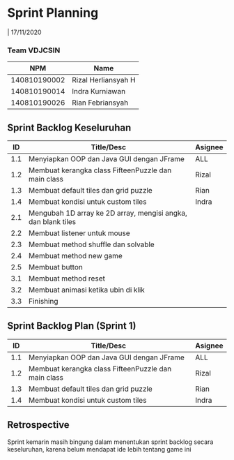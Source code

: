 # Sprint Planning

| 17/11/2020

### Team VDJCSIN

| NPM          | Name                |
| ------------ | ------------------- |
| 140810190002 | Rizal Herliansyah H |
| 140810190014 | Indra Kurniawan     |
| 140810190026 | Rian Febriansyah    |

## Sprint Backlog Keseluruhan

| ID  | Title/Desc                                                    | Asignee  |
| --- | ------------------------------------------------------------- | -------- |
| 1.1 | Menyiapkan OOP dan Java GUI dengan JFrame                     | ALL      |
| 1.2 | Membuat kerangka class FifteenPuzzle dan main class           | Rizal    |
| 1.3 | Membuat default tiles dan grid puzzle                         | Rian     |
| 1.4 | Membuat kondisi untuk custom tiles                            | Indra    |
| 2.1 | Mengubah 1D array ke 2D array, mengisi angka, dan blank tiles |          |
| 2.2 | Membuat listener untuk mouse                                  |          |
| 2.3 | Membuat method shuffle dan solvable                           |          |
| 2.4 | Membuat method new game                                       |          |
| 2.5 | Membuat button                                                |          |
| 3.1 | Membuat method reset                                          |          |
| 3.2 | Membuat animasi ketika ubin di klik                           |          |
| 3.3 | Finishing                                                     |          |

## Sprint Backlog Plan (Sprint 1)

| ID  | Title/Desc                                                    | Asignee  |
| --- | ------------------------------------------------------------- | -------- |
| 1.1 | Menyiapkan OOP dan Java GUI dengan JFrame                     | ALL      |
| 1.2 | Membuat kerangka class FifteenPuzzle dan main class           | Rizal    |
| 1.3 | Membuat default tiles dan grid puzzle                         | Rian     |
| 1.4 | Membuat kondisi untuk custom tiles                            | Indra    |

## Retrospective

Sprint kemarin masih bingung dalam menentukan sprint backlog secara keseluruhan, karena belum mendapat ide lebih tentang game ini
